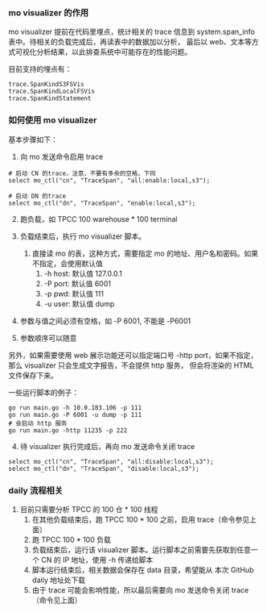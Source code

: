 ### mo visualizer 的作用

mo visualizer 提前在代码里埋点，统计相关的 trace 信息到 system.span_info 表中。待相关的负载完成后，再读表中的数据加以分析，
最后以 web、文本等方式可视化分析结果，以此排查系统中可能存在的性能问题。

目前支持的埋点有：

```golang
trace.SpanKindS3FSVis
trace.SpanKindLocalFSVis
trace.SpanKindStatement
```

### 如何使用 mo visualizer
基本步骤如下：
1. 向 mo 发送命令启用 trace
```MySQL
# 启动 CN 的trace，注意，不要有多余的空格，下同
select mo_ctl("cn", "TraceSpan", "all:enable:local,s3");

# 启动 DN 的trace
select mo_ctl("dn", "TraceSpan", "enable:local,s3");
```
2. 跑负载，如 TPCC 100 warehouse * 100 terminal
3. 负载结束后，执行 mo visualizer 脚本。
   1. 直接读 mo 的表，这种方式，需要指定 mo 的地址、用户名和密码。如果不指定，会使用默认值
      1. -h host: 默认值 127.0.0.1
      2. -P port: 默认值 6001
      3. -p pwd:  默认值 111
      4. -u user:  默认值 dump

1. 参数与值之间必须有空格，如 -P 6001, 不能是 -P6001
2. 参数顺序可以随意

另外，如果需要使用 web 展示功能还可以指定端口号 -http port，如果不指定，那么 visualizer 只会生成文字报告，不会提供 http 服务，
但会将渲染的 HTML 文件保存下来。

一些运行脚本的例子：
```
go run main.go -h 10.0.183.106 -p 111
go run main.go -P 6001 -u dump -p 111
# 会启动 http 服务
go run main.go -http 11235 -p 222 
```

4. 待 visualizer 执行完成后，再向 mo 发送命令关闭 trace
```mysql
select mo_ctl("cn", "TraceSpan", "all:disable:local,s3");
select mo_ctl("dn", "TraceSpan", "disable:local,s3");
```

### daily 流程相关
1. 目前只需要分析 TPCC 的 100 仓 * 100 线程
   1. 在其他负载结束后，跑 TPCC 100 * 100 之前，启用 trace（命令参见上面）
   2. 跑 TPCC 100 * 100 负载
   3. 负载结束后，运行该 visualizer 脚本。运行脚本之前需要先获取到任意一个 CN 的 IP 地址，使用 -h 传递给脚本
   4. 脚本运行结束后，相关数据会保存在 data 目录，希望能从 本次 GitHub daily 地址处下载
   5. 由于 trace 可能会影响性能，所以最后需要向 mo 发送命令关闭 trace（命令见上面）




